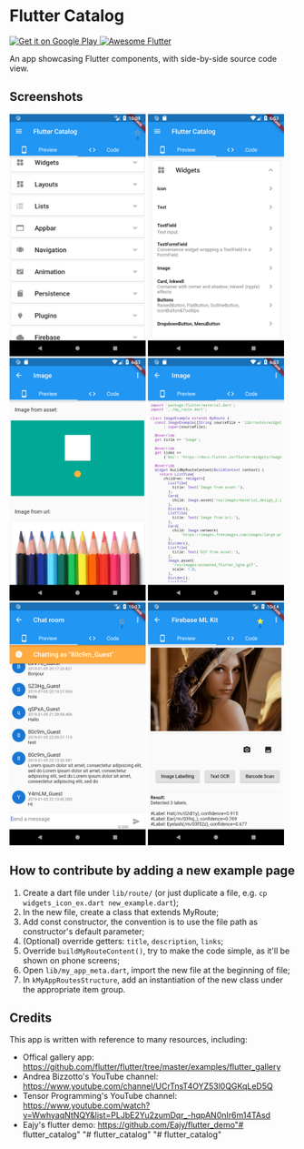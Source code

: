 # Flutter Catalog

<a href='https://play.google.com/store/apps/details?id=io.github.x_wei.flutter_catalog'>
  <img alt='Get it on Google Play' src='https://play.google.com/intl/en_us/badges/images/generic/en_badge_web_generic.png' width='200'/>
</a>

<a href="https://github.com/Solido/awesome-flutter#components">
   <img alt="Awesome Flutter" src="https://img.shields.io/badge/Awesome-Flutter-blue.svg?longCache=true&style=flat-square" />
</a>

An app showcasing Flutter components, with side-by-side source code view.

## Screenshots

<img src="screenshots/Screenshot_1546722517.png" width="240px" />
<img src="screenshots/Screenshot_1541613187.png" width="240px" />
<img src="screenshots/Screenshot_1541613193.png" width="240px" />
<img src="screenshots/Screenshot_1541613197.png" width="240px" />
<img src="screenshots/Screenshot_1546722832.png" width="240px" />
<img src="screenshots/Screenshot_1546722852.png" width="240px" />


## How to contribute by adding a new example page

1. Create a dart file under `lib/route/` (or just duplicate a file, e.g. `cp widgets_icon_ex.dart new_example.dart`);
2. In the new file, create a class that extends MyRoute;
3. Add const constructor, the convention is to use the file path as constructor's default parameter;
4. (Optional) override getters: `title`, `description`, `links`;
5. Override `buildMyRouteContent()`, try to make the code simple, as it'll be shown on phone screens;
6. Open `lib/my_app_meta.dart`, import the new file at the beginning of file;
7. In `kMyAppRoutesStructure`, add an instantiation of the new class under the appropriate item group.

## Credits

This app is written with reference to many resources, including:

* Offical gallery app: https://github.com/flutter/flutter/tree/master/examples/flutter_gallery
* Andrea Bizzotto's YouTube channel: https://www.youtube.com/channel/UCrTnsT4OYZ53l0QGKqLeD5Q
* Tensor Programming's YouTube channel: https://www.youtube.com/watch?v=WwhyaqNtNQY&list=PLJbE2Yu2zumDqr_-hqpAN0nIr6m14TAsd
* Eajy's flutter demo: https://github.com/Eajy/flutter_demo"# flutter_catalog" 
"# flutter_catalog" 
"# flutter_catalog" 
